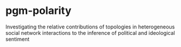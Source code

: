 # pgm-polarity
Investigating the relative contributions of topologies in heterogeneous social network interactions to the inference of political and ideological sentiment
